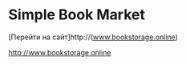 # Simple Book Market

[Перейти на сайт]http://(www.bookstorage.online)

<http://www.bookstorage.online>
